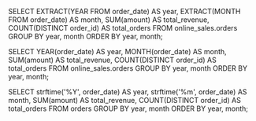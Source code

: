 SELECT 
    EXTRACT(YEAR FROM order_date) AS year,
    EXTRACT(MONTH FROM order_date) AS month,
    SUM(amount) AS total_revenue,
    COUNT(DISTINCT order_id) AS total_orders
FROM online_sales.orders
GROUP BY year, month
ORDER BY year, month;

SELECT 
    YEAR(order_date) AS year,
    MONTH(order_date) AS month,
    SUM(amount) AS total_revenue,
    COUNT(DISTINCT order_id) AS total_orders
FROM online_sales.orders
GROUP BY year, month
ORDER BY year, month;

SELECT 
    strftime('%Y', order_date) AS year,
    strftime('%m', order_date) AS month,
    SUM(amount) AS total_revenue,
    COUNT(DISTINCT order_id) AS total_orders
FROM orders
GROUP BY year, month
ORDER BY year, month;
